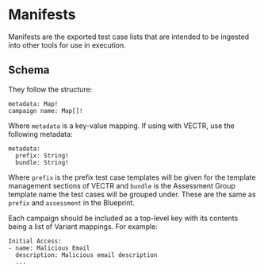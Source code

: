 # Manifests

Manifests are the exported test case lists that are intended to be ingested into other tools for use in execution.

## Schema

They follow the structure:

```
metadata: Map!
campaign name: Map[]!
```

Where `metadata` is a key-value mapping. If using with VECTR, use the following metadata:

```
metadata:
  prefix: String!
  bundle: String!
```

Where `prefix` is the prefix test case templates will be given for the template management sections of VECTR and `bundle` is the Assessment Group template name the test cases will be grouped under. These are the same as `prefix` and `assessment` in the Blueprint.

Each campaign should be included as a top-level key with its contents being a list of Variant mappings. For example:

```
Initial Access:
- name: Malicious Email
  description: Malicious email description
  ...
```